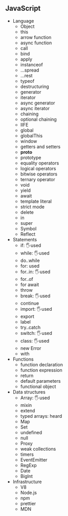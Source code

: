 ## JavaScript

- Language
  - Object
  - this
  - arrow function
  - async function
  - call
  - bind
  - apply
  - instanceof
  - ...spread
  - ...rest
  - typeof
  - destructuring
  - generator
  - iterator
  - async generator
  - async iterator
  - chaining
  - optional chaining
  - IIFE
  - global
  - globalThis
  - window
  - getters and setters
  - __proto__
  - prototype
  - equality operators
  - logical operators
  - bitwise operators
  - ternary operator
  - void
  - yield
  - await
  - template literal
  - strict mode
  - delete
  - in
  - super
  - Symbol
  - Reflect
- Statements
  - if: 🖐️used
  - while: 🖐️used
  - do..while
  - for: used
  - for..in: 🖐️used
  - for..of
  - for await
  - throw
  - break: 🖐️used
  - continue
  - import: 🖐️used
  - export
  - label
  - try..catch
  - switch: 🖐️used
  - class: 🖐️used
  - new Error
  - with
- Functions
  - function declaration
  - function expression
  - return
  - default parameters
  - functional object
- Data structures
  - Array: 🖐️used
  - mixin
  - extend
  - typed arrays: heard
  - Map
  - Set
  - undefined
  - null
  - Proxy
  - weak collections
  - timers
  - EventEmitter
  - RegExp
  - Date
  - BigInt
- Infrastructure
  - V8
  - Node.js
  - npm
  - prettier
  - MDN
